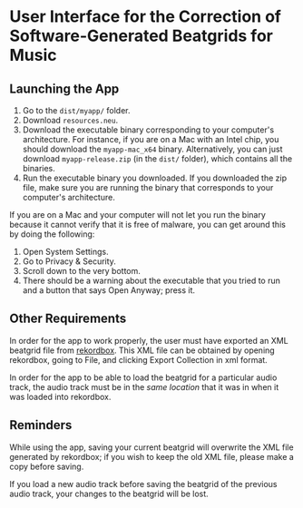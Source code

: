 # User Interface for the Correction of Software-Generated Beatgrids for Music

## Launching the App 

1. Go to the `dist/myapp/` folder.
2. Download `resources.neu`.
3. Download the executable binary corresponding to your computer's architecture. For instance, if you are on a Mac with an Intel chip, you should download the `myapp-mac_x64` binary. Alternatively, you can just download `myapp-release.zip` (in the `dist/` folder), which contains all the binaries.
4. Run the executable binary you downloaded. If you downloaded the zip file, make sure you are running the binary that corresponds to your computer's architecture.

If you are on a Mac and your computer will not let you run the binary because it cannot verify that it is free of malware, you can get around this by doing the following:
1. Open System Settings.
2. Go to Privacy & Security.
3. Scroll down to the very bottom.
4. There should be a warning about the executable that you tried to run and a button that says Open Anyway; press it.

## Other Requirements

In order for the app to work properly, the user must have exported an XML beatgrid file from [rekordbox](https://rekordbox.com/en/). This XML file can be obtained by opening rekordbox, going to File, and clicking Export Collection in xml format.

In order for the app to be able to load the beatgrid for a particular audio track, the audio track must be in the <i>same location</i> that it was in when it was loaded into rekordbox.

## Reminders

While using the app, saving your current beatgrid will overwrite the XML file generated by rekordbox; if you wish to keep the old XML file, please make a copy before saving.

If you load a new audio track before saving the beatgrid of the previous audio track, your changes to the beatgrid will be lost.
